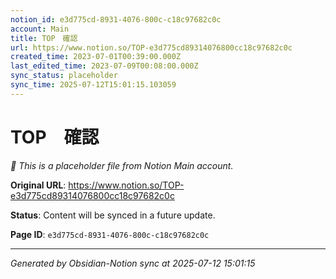 ```yaml
---
notion_id: e3d775cd-8931-4076-800c-c18c97682c0c
account: Main
title: TOP　確認
url: https://www.notion.so/TOP-e3d775cd89314076800cc18c97682c0c
created_time: 2023-07-01T00:39:00.000Z
last_edited_time: 2023-07-09T00:08:00.000Z
sync_status: placeholder
sync_time: 2025-07-12T15:01:15.103059
---
```


# TOP　確認

*🔄 This is a placeholder file from Notion Main account.*

**Original URL**: https://www.notion.so/TOP-e3d775cd89314076800cc18c97682c0c

**Status**: Content will be synced in a future update.

**Page ID**: `e3d775cd-8931-4076-800c-c18c97682c0c`

---

*Generated by Obsidian-Notion sync at 2025-07-12 15:01:15*

